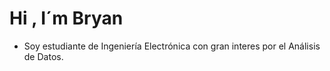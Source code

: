 # Hi , I´m Bryan

- Soy estudiante de Ingeniería Electrónica con gran interes por el Análisis de Datos.
